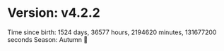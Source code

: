# Version: v4.2.2
Time since birth: 1524 days, 36577 hours, 2194620 minutes, 131677200 seconds
Season: Autumn 🍁
